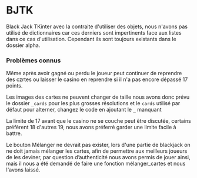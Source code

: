 # BJTK
Black Jack TKinter avec la contraite d'utiliser des objets, nous n'avons pas utilisé de dictionnaires car ces derniers sont impertinents face aux listes dans ce cas d'utilisation. Cependant ils sont toujours existants dans le dossier alpha.


### Problèmes connus
Même après avoir gagné ou perdu le joueur peut continuer de reprendre des czrtes ou laisser le casino en reprendre si il n'a pas encore dépassé 17 points.

Les images des cartes ne peuvent changer de taille nous avons donc prévu le dossier `_cards` pour les plus grosses résolutions et le `cards` utilisé par défaut pour alterner, changez le code en ajoutant le `_` manquant

La limite de 17 avant que le casino ne se couche peut être discutée, certains préfèrent 18 d'autres 19, nous avons préferré garder une limite facile à battre. 

Le bouton Mélanger ne devrait pas exister, lors d'une partie de blackjack on ne doit jamais mélanger les cartes, afin de permettre aux meilleurs joueurs de les deviner, par question d’authenticité nous avons permis de jouer ainsi, mais il nous a été demandé de faire une fonction mélanger_cartes et nous l'avons laissé.
